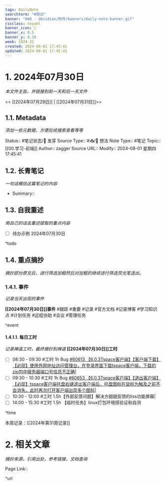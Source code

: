 ```yaml
---
tags: DailyNote
searchterm: "#周记"
banner: "040 - Obsidian/附件/banners/daily-note-banner.gif"
cssclass: noyaml
banner_icon: 💌
banner_x: 0.5
banner_y: 0.38
week: 2024-31
created: 2024-08-01 17:45:41
updated: 2024-08-01 17:45:41
---
```


# 1. 2024年07月30日

_本文件主旨，并链接到前一天和后一天文件_

<< [[2024年07月29日]] | [[2024年07月31日]]>>

## 1.1. Metadata

_添加一些元数据，方便后续搜索查看等等_

Status:: #笔记状态/🌱 发芽
Source Type:: #📥/💭 想法 
Note Type:: #笔记
Topic:: [[00.学习-前端]]
Author:: zagger
Source URL::
Modify:: 2024-08-01 星期四 17:45:41

## 1.2. 长青笔记

_一句话概括这篇笔记的内容_

- Summary::

## 1.3. 自我重述

_用自己的话去重述提取的重点内容_

- [ ] 待办示例 2024年07月30日

^todo

## 1.4. 重点摘抄

_摘抄部分原文后，进行筛选加粗然后对加粗的继续进行筛选荧光笔选出。_

### 1.4.1. 事件

_记录当天出现的事件_

**[[2024年07月30日]]事件** 
#跟踪 #重要 #记录 #官方文档 #记录博客 #学习知识点 #计划任务 #远程协助 #会议 #管理任务

^event

#### 1.4.1.1. 每日工时

_记录禅道工时，最终摘抄到禅道_
**[[2024年07月30日]]工时**
- [ ] 08:30 - 09:30 #工时  1h Bug [#60613 【6.0.3Tspace客户端】【客户端下载】【必现】使用外网地址访问管理台，在登录界面下载tspace客户端，下载的zip包中服务器端口号信息不正确](http://172.16.203.14:2980/bug-view-60613.html?onlybody=yes&tid=3vk6hxcs)|
- [ ] 09:30 - 10:30 #工时  1h Bug [#60653 【6.0.3Tspace客户端】【退出客户端】【必现】tspace客户端托盘右键退出客户端后，托盘图标在鼠标为触及之前不会消失，此时再次打开客户端出现多个图标](http://172.16.203.14:2980/bug-view-60653.html?onlybody=yes&tid=3vk6hxcs)|
- [ ] 10:30 - 12:00 #工时  1.5h【外部反馈问题】解决方甜甜反馈的liss功能屏蔽|
- [ ] 14:00 - 15:30 #工时  1.5h 【临时任务】linux打包环境搭验证和自测

^time

本周记录：[[2024年第31周记录]]

# 2. 相关文章

_摘抄来源，引用出处，参考链接，文档查询_

Page Link::

^url
